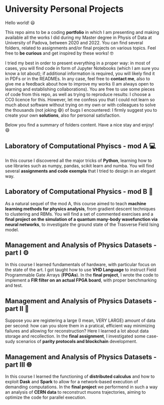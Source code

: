 # University Personal Projects
Hello world! 😃 

This repo aims to be a coding **portfolio** in which I am presenting and making available all the works I did during my Master degree in Physis of Data at University of Padova, between 2020 and 2022. You can find several folders, related to assignments and/or final projects on various topics. Feel free to **be curious** and get inspired by these works! 🤓

I tried my best in order to present everything in a proper way: in most of cases, you will find code in form of Jupyter Notebooks (which I am sure you know a lot about); if additional information is required, you will likely find it in PDFs or in the READMEs. In any case, feel free to **contact me**, also to give me a feedback about how to improve my works (I am always open to learning and establishing collaborations). You are free to use some pieces of code from this repo, as well as trying to reproduce results: I choose a CC0 licence for this. However, let me confess you that I could not learn so much about software without trying on my own or with colleagues to solve the thousands (not joking 😅) of bugs I encountered: I firmly suggest you to create your own **solutions**, also for personal satisfaction.

Below you find a summary of folders content. Have a nice stay and enjoy! 😄 

## Laboratory of Computational Phyiscs - mod A 💻
In this course I discovered all the major tricks of **Python**, learning how to use libraries such as numpy, pandas, scikit learn and numba. You will find several **assignments and code exempla** that I tried to design in an elegant way. 

## Laboratory of Computational Physics - mod B 🧠
As a natural sequel of the mod A, this course aimed to teach **machine learning methods for physics analysis**, from gradient descent techniques to clustering and RBMs. You will find a set of commented exercises and a **final project on the simulation of a quantum many-body wavefunction via neural networks**, to investigate the ground state of the Trasverse Field Ising model.

## Management and Analysis of Physics Datasets - part I ⚙️
In this course I learned fundamentals of hardware, with particular focus on the state of the art. I got taught how to use **VHD Language** to instruct Field Programmable Gate Arrays (**FPGAs**). In the **final project**, I wrote the code to implement a **FIR filter on an actual FPGA board**, with proper benchmarking and test.

## Management and Analysis of Physics Datasets - part II 💾
Suppose you are registering a large (I mean, VERY LARGE) amount of data per second: how can you store them in a pratical, efficient way minimizing failures and allowing for reconstruction? Here I learned a lot about data storage and recollection. In the **final assignment**, I investigated some case-sudy scenarios of **parity protocols and blockchain** development.

## Management and Analysis of Physics Datasets - part III 🌐
In this course I learned the functioning of **distributed calculus** and how to exploit **Dask** and **Spark** to allow for a network-based execution of demanding 
computations. In the **final project** we performend in such a way an analysis of **CERN data** to reconstruct muons trajectories, aiming to optimize the code for parallel execution. 
